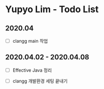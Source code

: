 # Yupyo Lim - Todo List
## 2020.04
 - [ ] clangg main 작업
## 2020.04.02 - 2020.04.08
 - [ ] Effective Java 정리
 - [ ] clangg 개발환경 세팅 끝내기
 
